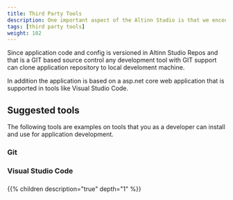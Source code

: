 ```yaml
---
title: Third Party Tools
description: One important aspect of the Altinn Studio is that we encourage to use third party development tools to create and modify applications.
tags: [third party tools]
weight: 102
--- 
```


Since application code and config is versioned in Altinn Studio Repos and that is a GIT based source control any development tool with GIT support can clone application repository to local develoment machine.

In addition the application is based on a asp.net core web application that is supported in tools like Visual Studio Code.

## Suggested tools

The following tools are examples on tools that you as a developer can install and use for application development.


### Git

### Visual Studio Code





###


{{% children description="true" depth="1" %}}
